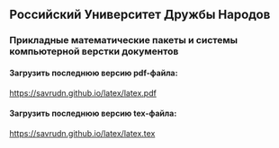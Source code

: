 ## Российский Университет Дружбы Народов
### Прикладные математические пакеты и системы компьютерной верстки документов  

#### Загрузить последнюю версию pdf-файла: 
https://savrudn.github.io/latex/latex.pdf

#### Загрузить последнюю версию tex-файла: 
https://savrudn.github.io/latex/latex.tex